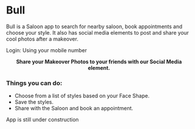 # Bull
Bull is a Saloon app to search for nearby saloon, book appointments and choose your style. It also has social media elements to post and share your cool photos after a makeover.

Login: Using your mobile number

<B><center>Share your Makeover Photos to your friends with our Social Media element.</center></B>

<h3>Things you can do:</h3>

* Choose from a list of styles based on your Face Shape. 
* Save the styles. 
* Share with the Saloon and book an appointment.

App is still under construction
